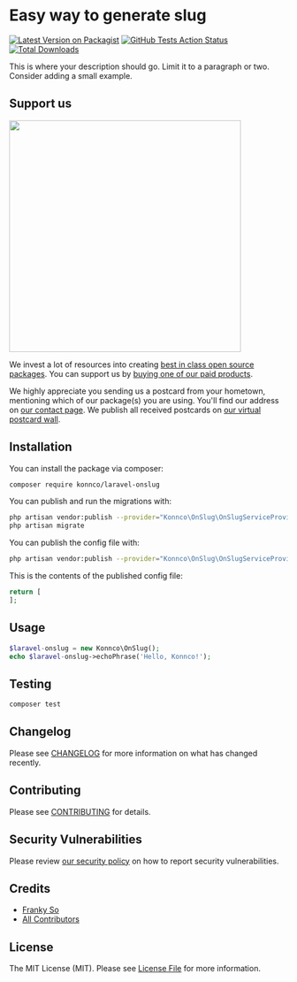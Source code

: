 # Easy way to generate slug

[![Latest Version on Packagist](https://img.shields.io/packagist/v/konnco/laravel-onslug.svg?style=flat-square)](https://packagist.org/packages/konnco/laravel-onslug)
[![GitHub Tests Action Status](https://img.shields.io/github/workflow/status/konnco/laravel-onslug/run-tests?label=tests)](https://github.com/konnco/laravel-onslug/actions?query=workflow%3Arun-tests+branch%3Amaster)
[![Total Downloads](https://img.shields.io/packagist/dt/konnco/laravel-onslug.svg?style=flat-square)](https://packagist.org/packages/konnco/laravel-onslug)


This is where your description should go. Limit it to a paragraph or two. Consider adding a small example.

## Support us

[<img src="https://github-ads.s3.eu-central-1.amazonaws.com/package-laravel-onslug-laravel.jpg?t=1" width="419px" />](https://spatie.be/github-ad-click/package-laravel-onslug-laravel)

We invest a lot of resources into creating [best in class open source packages](https://spatie.be/open-source). You can support us by [buying one of our paid products](https://spatie.be/open-source/support-us).

We highly appreciate you sending us a postcard from your hometown, mentioning which of our package(s) you are using. You'll find our address on [our contact page](https://spatie.be/about-us). We publish all received postcards on [our virtual postcard wall](https://spatie.be/open-source/postcards).

## Installation

You can install the package via composer:

```bash
composer require konnco/laravel-onslug
```

You can publish and run the migrations with:

```bash
php artisan vendor:publish --provider="Konnco\OnSlug\OnSlugServiceProvider" --tag="migrations"
php artisan migrate
```

You can publish the config file with:
```bash
php artisan vendor:publish --provider="Konnco\OnSlug\OnSlugServiceProvider" --tag="config"
```

This is the contents of the published config file:

```php
return [
];
```

## Usage

``` php
$laravel-onslug = new Konnco\OnSlug();
echo $laravel-onslug->echoPhrase('Hello, Konnco!');
```

## Testing

``` bash
composer test
```

## Changelog

Please see [CHANGELOG](CHANGELOG.md) for more information on what has changed recently.

## Contributing

Please see [CONTRIBUTING](.github/CONTRIBUTING.md) for details.

## Security Vulnerabilities

Please review [our security policy](../../security/policy) on how to report security vulnerabilities.

## Credits

- [Franky So](https://github.com/FrankySo)
- [All Contributors](../../contributors)

## License

The MIT License (MIT). Please see [License File](LICENSE.md) for more information.
